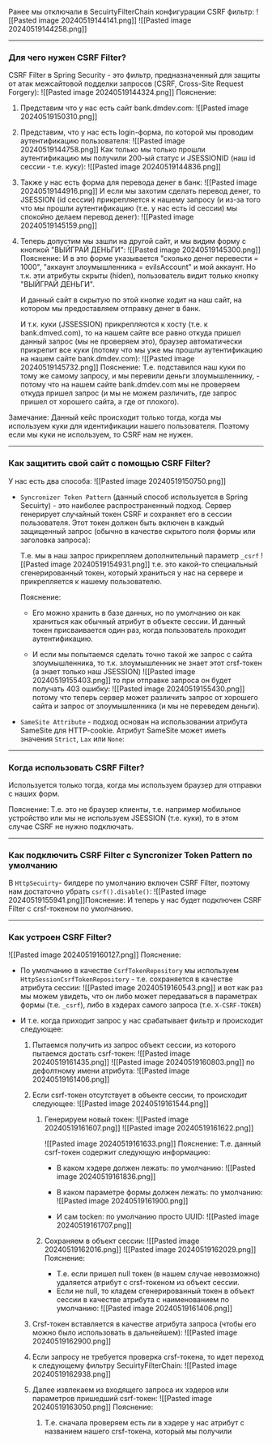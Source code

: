 Ранее мы отключали в SecuirtyFilterChain конфигурации CSRF фильтр:
![[Pasted image 20240519144141.png]]
![[Pasted image 20240519144258.png]]

---

### Для чего нужен CSRF Filter?

CSRF Filter в Spring Security - это фильтр, предназначенный для защиты от атак межсайтовой подделки запросов (CSRF, Cross-Site Request Forgery):
![[Pasted image 20240519144324.png]]
Пояснение:
1. Представим что у нас есть сайт bank.dmdev.com:
	![[Pasted image 20240519150310.png]]

3. Представим, что у нас есть login-форма, по которой мы проводим аутентификацию пользователя:
	![[Pasted image 20240519144758.png]]
	Как только мы только прошли аутентификацию мы получили 200-ый статус и JSESSIONID (наш id сессии - т.е. куку):
	![[Pasted image 20240519144836.png]]

3. Также у нас есть форма для перевода денег в банк:
	![[Pasted image 20240519144916.png]]
	И если мы захотим сделать перевод денег, то JSESSION (id сессии) прикрепляется к нашему запросу (и из-за того что мы прошли аутентификацию (т.е. у нас есть id сессии) мы спокойно делаем перевод денег):
	![[Pasted image 20240519145159.png]]

4. Теперь допустим мы зашли на другой сайт, и мы видим форму с кнопкой "ВЫЙГРАЙ ДЕНЬГИ":
	![[Pasted image 20240519145300.png]]
	Пояснение: И в это форме указывается "сколько денег перевести = 1000", "аккаунт злоумышленника = evilsAccount" и мой аккаунт. Но т.к. эти атрибуты скрыты (hiden), пользователь видит только кнопку "ВЫЙГРАЙ ДЕНЬГИ".

	И данный сайт в скрытую по этой кнопке ходит на наш сайт, на котором мы предоставляем отправку денег в банк.

	И т.к. куки (JSSESSION) прикрепляются к хосту (т.е. к bank.dmved.com), то на нашем сайте все равно откуда пришел данный запрос (мы не проверяем это), браузер автоматически прикрепит все куки (потому что мы уже мы прошли аутентификацию на нашем сайте bank.dmdev.com):
	![[Pasted image 20240519145732.png]]
	Пояснение: Т.е. подставился наш куки по тому же самому запросу, и мы перевили деньги злоумышленнику, - потому что на нашем сайте bank.dmdev.com мы не проверяем откуда пришел запрос (и мы не можем различить, где запрос пришел от хорошего сайта, а где от плохого).

Замечание: Данный кейс происходит только тогда, когда мы используем куки для идентификации нашего пользователя. Поэтому если мы куки не используем, то CSRF нам не нужен.

---

### Как защитить свой сайт с помощью CSRF Filter?

У нас есть два способа:
![[Pasted image 20240519150750.png]]
- `Syncronizer Token Pattern` (данный способ используется в Spring Secuirty) - это наиболее распространенный подход. Сервер генерирует случайный токен CSRF и сохраняет его в сессии пользователя. Этот токен должен быть включен в каждый защищенный запрос (обычно в качестве скрытого поля формы или заголовка запроса):

	Т.е. мы в наш запрос прикрепляем дополнительный параметр `_csrf`
	![[Pasted image 20240519154931.png]]
	т.е. это какой-то специальный сгенерированный токен, который храниться у нас на сервере и прикрепляется к нашему пользователю.
	
	Пояснение: 
	- Его можно хранить в базе данных, но по умолчанию он как храниться как обычный атрибут в объекте сессии. И данный токен присваивается один раз, когда пользователь проходит аутентификацию.
	
	- И если мы попытаемся сделать точно такой же запрос с сайта злоумышленника, то т.к. злоумышленник не знает этот crsf-токен (а знает только наш JSESSION)
	 ![[Pasted image 20240519155403.png]]
	 то при отправке запроса он будет получать 403 ошибку:
	 ![[Pasted image 20240519155430.png]]
	 потому что теперь сервер может различить запрос от хорошего сайта и запрос от злоумышленника (и мы не переведем деньги).

- `SameSite Attribute` - подход основан на использовании атрибута SameSite для HTTP-cookie. Атрибут SameSite может иметь значения `Strict`, `Lax` или `None`:


--- 

### Когда использовать CSRF Filter?

Используется только тогда, когда мы используем браузер для отправки с наших форм.

Пояснение: Т.е. это не браузер клиенты, т.е. например мобильное устройство или мы не используем JSESSION (т.е. куки), то в этом случае CSRF не нужно подключать.

---

### Как подключить CSRF Filter с Syncronizer Token Pattern по умолчанию

В `HttpSecuirty`- билдере по умолчанию включен CSRF Filter, поэтому нам достаточно убрать `csrf().disable()`:
![[Pasted image 20240519155941.png]]Пояснение: И теперь у нас будет подключен CSRF Filter с crsf-токеном по умолчанию.


---

### Как устроен CSRF Filter?

![[Pasted image 20240519160127.png]]
Пояснение:
- По умолчанию в качестве `CsrfTokenRepository` мы используем `HttpSessionCsrfTokenRepository` - т.е. сохраняется в качестве атрибута сессии:
	![[Pasted image 20240519160543.png]]
	и вот как раз мы можем увидеть, что он либо может передаваться в параметрах формы (т.е. `_csrf`), либо в хэдерах самого запроса (т.е. `X-CSRF-TOKEN`)

- И т.е. когда приходит запрос у нас срабатывает фильтр и происходит следующее:
	1. Пытаемся получить из запрос объект сессии, из которого пытаемся достать csrf-токен:
		![[Pasted image 20240519161435.png]]
		![[Pasted image 20240519160803.png]]
		по дефолтному имени атрибута:
		![[Pasted image 20240519161406.png]]

	2. Если csrf-токен отсутствует в объекте сессии, то происходит следующее:
		![[Pasted image 20240519161544.png]]
		1. Генерируем новый токен:
			![[Pasted image 20240519161607.png]]
			![[Pasted image 20240519161622.png]]

			![[Pasted image 20240519161633.png]]
			Пояснение: Т.е. данный csrf-токен содержит следующую информацию:
			- В каком хэдере должен лежать:
				по умолчанию:
				![[Pasted image 20240519161836.png]]

			- В каком параметре формы должен лежать:
				по умолчанию:
				![[Pasted image 20240519161900.png]]

			- И сам tocken:
				по умолчанию просто UUID:
				![[Pasted image 20240519161707.png]]

		2. Сохраняем в объект сессии:
			![[Pasted image 20240519162016.png]]
			![[Pasted image 20240519162029.png]]
			Пояснение:
			- Т.е. если пришел null токен (в нашем случае невозможно) удаляется атрибут c crsf-токеном из объект сессии.
			- Если не null, то кладем сгенерированный токен в объект сессии в качестве атрибута с наименованием по умолчанию:
				![[Pasted image 20240519161406.png]]

	3. Crsf-токен вставляется в качестве атрибута запроса (чтобы его можно было использовать в дальнейшем):
		![[Pasted image 20240519162900.png]]

	4. Если запросу не требуется проверка crsf-токена, то идет переход к следующему фильтру SecuirtyFilterChain:
		![[Pasted image 20240519162938.png]]

	5. Далее извлекаем из входящего запроса их хэдеров или параметров пришедший csrf-токен:
		![[Pasted image 20240519163050.png]]
		Пояснение: 
		1. Т.е. сначала проверяем есть ли в хэдере у нас атрибут с названием нашего crsf-токена, который мы получили 